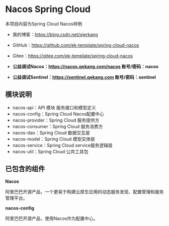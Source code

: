 # Nacos Spring Cloud

本项目内容为Spring Cloud Nacos样例
- 我的博客：https://blog.csdn.net/qierkang
- GitHub：https://github.com/ek-template/spring-cloud-nacos
- Gitee：https://gitee.com/ek-template/spring-cloud-nacos

- **公益调试Nacos：https://nacos.qekang.com/nacos 账号/密码：nacos**
- **公益调试Sentinel：https://sentinel.qekang.com 账号/密码：sentinel**

## 模块说明

- nacos-api：API 模块 服务接口和模型定义
- nacos-config：Spring Cloud Nacos配置中心
- nacos-provider：Spring Cloud 服务提供方
- nacos-consumer：Spring Cloud 服务消费方
- nacos-dao：Spring Cloud 数据交互层
- nacos-model：Spring Cloud 模型实体层
- nacos-service：Spring Cloud service服务逻辑层
- nacos-util：Spring Cloud 公共工具包


## 已包含的组件

**Nacos**

阿里巴巴开源产品，一个更易于构建云原生应用的动态服务发现、配置管理和服务管理平台。

**nacos-config**

阿里巴巴开源产品，使用Nacos作为配置中心。